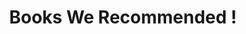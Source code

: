 ---
title: Books We Recommended !
type: books
image: /img/books-jumbotron.jpg
heading: What we offer
description: >-
  Book With Coffee is the ultimate spot for book lovers (May be coffee and book lovers) who want to find new books, read blogs about books, reviews.
intro:
  blurbs:
    - image: /img/img_323457.png
      text: >
        Here you can find books from different categories, topics, languages as per your choice. Even if you are interested you can participate to write review blogs of books which you have
    - image: /img/books-1673578_1280.png
      text: >
        We offer older edition of books which rarely available in the world. Our blogs helps you to get overview of books, readers views on book and may add more interest in you to order and enjoy your reading with copy.
        you’ll find a books to fall in love with in our shop.

testimonials:
  - author: Dr. Seuss
    quote: >-
      The more that you read, the more things you will know. the more place you will go.
  - author: Mason Cooley
    quote: >-
     Reading give us someplace to go when we have to stay where we are.

full_image: /img/products-full-width.jpg

pricing:
  heading: Available Books in Store
  description: >-
    We make it easy to make great books a part of your life. Choose one of our monthly subscription plans to receive great coffee at your doorstep each 
    month. Contact us about more details and payment info.
  plans:
    - description: Mud, Sweat and Tears
      items:
        - Autobiography of Famous TV actor Bear Grylls (Man vs Wild Fame) Bear Grylls is a man who has always loved adventure. he spent months hiking in the Himalayas as he considered joining the Indian Army. he passed SAS selection, accident, climbing Everest, TV adventures,
        - Pages - 700
        - Discount applicable
      plan: Bear Grylls 
      image: /img/books/mud-sweat-tears.jpg
      price: '10.50'
    - description: The Alchemist
      items:
        - This story is about an Andalusian shepherd boy named Santiago, who travels from his homeland in Spain to the Egyptian desert in search of a treasure.
        - Pages - 180
        - Discount Not Applicable
      plan: Paulo Coelho
      image: /img/books/the-alchemist.jpg
      price: '8.99'
    - description: Animal Farm
      items:
        - Animal Farm is Orwell’s classic satire of the Russian Revolution - an account of the bold struggle, initiated by the animals, that transforms Mr. Jones’s Manor Farm into Animal Farm
        - Pages - 220
        - Discount Not Applicable
      plan: George Orwell
      image: /img/books/animal-farm.jpg
      price: '7.99'
    - description: The Blue Hour
      items:
        - The Blue Hour - two love affairs and two summers, 75 years apart. Damaged by a toxic relationship, Ava Westmorland flees the ruins of her life in London for a carer's job in a Cornish village. She hopes a combination of countryside and coast will heal her shattered heart. But...
        - Pages - 180
        - Discount Not Applicable
      plan: M.J. Greenwood
      image: /img/books/the-alchemist.jpg
      price: '3.50'
    - description: Miss Eliza's English Kitchen
      items:
        - In a novel perfect for fans of Hazel Gaynor’s A Memory of Violets and upstairs-downstairs stories, Annabel Abbs, the award-winning author of The Joyce Girl, returns with the brilliant real-life story of Eliza Acton and her assistant as they revolutionized British cooking and cookbooks around the world.
        - Pages - 400
        - Discount Not Applicable
      plan: Annabel Abbs
      image: /img/books/miss-elizas-english-kitchen.jpg
      price: '14.50'
    - description: The Sweetness of Water
      items:
        - In the spirit of The Known World and The Underground Railroad, a profound debut about the unlikely bond between two freedmen who are brothers and the Georgia farmer whose alliance will alter their lives, and his, forever.
        - Pages - 368
        - Discount Not Applicable
      plan: Nathan Harris
      image: /img/books/the-sweetness-of-water.jpg
      price: '11.99'
    - description: The Secret Life of Albert Entwistle
      items:
        - Albert Entwistle is a private man with a quiet, simple life. He lives alone with his cat Gracie. And he’s a postman. At least he was a postman until, three months before his sixty-fifth birthday, he receives a letter from the Royal Mail thanking him for decades of service and stating he is being forced into retirement.
        - Pages - 400
        - Discount Not Applicable
      plan: Matt Coin
      image: /img/books/the-secret-life-of-albert-entwistle.jpg
      price: '12.00'
---